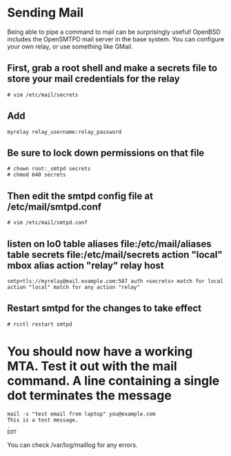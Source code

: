 # Sending Mail
Being able to pipe a command to mail can be surprisingly useful! OpenBSD includes the OpenSMTPD mail server in the base system. You can configure your own relay, or use something like GMail.

## First, grab a root shell and make a secrets file to store your mail credentials for the relay
```shell
# vim /etc/mail/secrets
```

## Add
```text
myrelay relay_username:relay_password
```

## Be sure to lock down permissions on that file
```shell
# chown root:_smtpd secrets
# chmod 640 secrets
```

## Then edit the smtpd config file at /etc/mail/smtpd.conf
```shell
# vim /etc/mail/smtpd.conf
```

## listen on lo0 table aliases file:/etc/mail/aliases table secrets file:/etc/mail/secrets action "local" mbox alias <aliases> action "relay" relay host
```text
smtp+tls://myrelay@mail.example.com:587 auth <secrets> match for local action "local" match for any action "relay"
```

## Restart smtpd for the changes to take effect
```shell
# rcctl restart smtpd
```

# You should now have a working MTA. Test it out with the mail command. A line containing a single dot terminates the message
```shell
mail -s "test email from laptop" you@example.com
This is a test message.
.
EOT
```

You can check /var/log/maillog for any errors.
